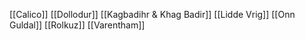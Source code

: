 [[Calico]]
[[Dollodur]]
[[Kagbadihr & Khag Badir]]
[[Lidde Vrig]]
[[Onn Guldal]]
[[Rolkuz]]
[[Varentham]]
